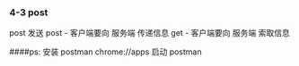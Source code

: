 ### 4-3 post

post 发送
post - 客户端要向 服务端 传递信息
get  - 客户端要向 服务端 索取信息


####ps: 安装 postman
chrome://apps 启动 postman